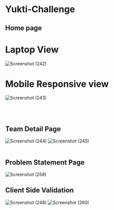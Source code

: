# Yukti-Challenge

## Home page
# Laptop View
![Screenshot (242)](https://github.com/user-attachments/assets/e0e0bca8-afe3-41dc-8b8a-1302b05388e2)
# Mobile Responsive view
![Screenshot (243)](https://github.com/user-attachments/assets/099aa83f-1bef-499e-b969-69cfe0239e03)

<br>
<br>

## Team Detail Page
![Screenshot (244)](https://github.com/user-attachments/assets/f13e60a7-ea90-4b97-a072-a9ffc550c33d)
![Screenshot (245)](https://github.com/user-attachments/assets/595e2289-e9b2-4c41-a309-14f5730d0be4)
<br>
<br>

## Problem Statement Page
![Screenshot (258)](https://github.com/user-attachments/assets/fda26dfb-9612-4771-b852-c887af985c15)
<br>


## Client Side Validation
![Screenshot (248)](https://github.com/user-attachments/assets/73d3db8e-809b-40f3-a9a5-db955564cbaa)
![Screenshot (260)](https://github.com/user-attachments/assets/3f11184e-2cc1-4f76-ba91-d76f5ab50d9a)





